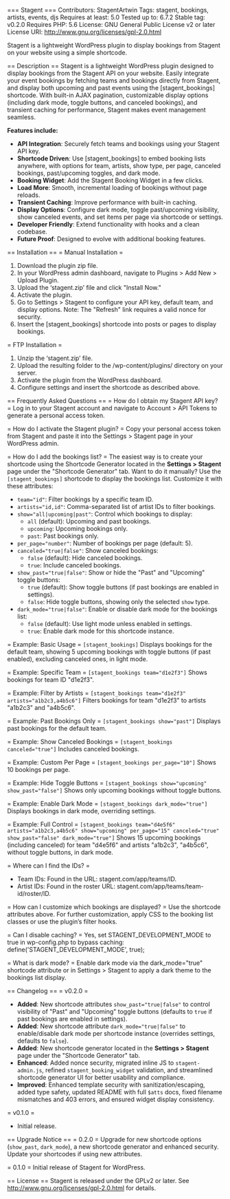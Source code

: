 === Stagent ===
Contributors: StagentArtwin
Tags: stagent, bookings, artists, events, djs
Requires at least: 5.0
Tested up to: 6.7.2
Stable tag: v0.2.0
Requires PHP: 5.6
License: GNU General Public License v2 or later
License URI: http://www.gnu.org/licenses/gpl-2.0.html

Stagent is a lightweight WordPress plugin to display bookings from Stagent on your website using a simple shortcode.

== Description ==
Stagent is a lightweight WordPress plugin designed to display bookings from the Stagent API on your website. Easily integrate your event bookings by fetching teams and bookings directly from Stagent, and display both upcoming and past events using the [stagent_bookings] shortcode. With built-in AJAX pagination, customizable display options (including dark mode, toggle buttons, and canceled bookings), and transient caching for performance, Stagent makes event management seamless.

**Features include:**
- **API Integration**: Securely fetch teams and bookings using your Stagent API key.
- **Shortcode Driven**: Use [stagent_bookings] to embed booking lists anywhere, with options for team, artists, show type, per page, canceled bookings, past/upcoming toggles, and dark mode.
- **Booking Widget**: Add the Stagent Booking Widget in a few clicks.
- **Load More**: Smooth, incremental loading of bookings without page reloads.
- **Transient Caching**: Improve performance with built-in caching.
- **Display Options**: Configure dark mode, toggle past/upcoming visibility, show canceled events, and set items per page via shortcode or settings.
- **Developer Friendly**: Extend functionality with hooks and a clean codebase.
- **Future Proof**: Designed to evolve with additional booking features.

== Installation ==
= Manual Installation =
1. Download the plugin zip file.
2. In your WordPress admin dashboard, navigate to Plugins > Add New > Upload Plugin.
3. Upload the ‘stagent.zip’ file and click "Install Now."
4. Activate the plugin.
5. Go to Settings > Stagent to configure your API key, default team, and display options. Note: The "Refresh" link requires a valid nonce for security.
6. Insert the [stagent_bookings] shortcode into posts or pages to display bookings.

= FTP Installation =
1. Unzip the ‘stagent.zip’ file.
2. Upload the resulting folder to the /wp-content/plugins/ directory on your server.
3. Activate the plugin from the WordPress dashboard.
4. Configure settings and insert the shortcode as described above.

== Frequently Asked Questions ==
= How do I obtain my Stagent API key? =
Log in to your Stagent account and navigate to Account > API Tokens to generate a personal access token.

= How do I activate the Stagent plugin? =
Copy your personal access token from Stagent and paste it into the Settings > Stagent page in your WordPress admin.

= How do I add the bookings list? =
The easiest way is to create your shortcode using the Shortcode Generator located in the **Settings > Stagent** page under the "Shortcode Generator" tab. Want to do it manually? Use the `[stagent_bookings]` shortcode to display the bookings list. Customize it with these attributes:
- `team="id"`: Filter bookings by a specific team ID.
- `artists="id,id"`: Comma-separated list of artist IDs to filter bookings.
- `show="all|upcoming|past"`: Control which bookings to display:
  - `all` (default): Upcoming and past bookings.
  - `upcoming`: Upcoming bookings only.
  - `past`: Past bookings only.
- `per_page="number"`: Number of bookings per page (default: 5).
- `canceled="true|false"`: Show canceled bookings:
  - `false` (default): Hide canceled bookings.
  - `true`: Include canceled bookings.
- `show_past="true|false"`: Show or hide the "Past" and "Upcoming" toggle buttons:
  - `true` (default): Show toggle buttons (if past bookings are enabled in settings).
  - `false`: Hide toggle buttons, showing only the selected `show` type.
- `dark_mode="true|false"`: Enable or disable dark mode for the bookings list:
  - `false` (default): Use light mode unless enabled in settings.
  - `true`: Enable dark mode for this shortcode instance.

= Example: Basic Usage =
`[stagent_bookings]`
Displays bookings for the default team, showing 5 upcoming bookings with toggle buttons (if past enabled), excluding canceled ones, in light mode.

= Example: Specific Team =
`[stagent_bookings team="d1e2f3"]`
Shows bookings for team ID "d1e2f3".

= Example: Filter by Artists =
`[stagent_bookings team="d1e2f3" artists="a1b2c3,a4b5c6"]`
Filters bookings for team "d1e2f3" to artists "a1b2c3" and "a4b5c6".

= Example: Past Bookings Only =
`[stagent_bookings show="past"]`
Displays past bookings for the default team.

= Example: Show Canceled Bookings =
`[stagent_bookings canceled="true"]`
Includes canceled bookings.

= Example: Custom Per Page =
`[stagent_bookings per_page="10"]`
Shows 10 bookings per page.

= Example: Hide Toggle Buttons =
`[stagent_bookings show="upcoming" show_past="false"]`
Shows only upcoming bookings without toggle buttons.

= Example: Enable Dark Mode =
`[stagent_bookings dark_mode="true"]`
Displays bookings in dark mode, overriding settings.

= Example: Full Control =
`[stagent_bookings team="d4e5f6" artists="a1b2c3,a4b5c6" show="upcoming" per_page="15" canceled="true" show_past="false" dark_mode="true"]`
Shows 15 upcoming bookings (including canceled) for team "d4e5f6" and artists "a1b2c3", "a4b5c6", without toggle buttons, in dark mode.

= Where can I find the IDs? =
- Team IDs: Found in the URL: stagent.com/app/teams/ID.
- Artist IDs: Found in the roster URL: stagent.com/app/teams/team-id/roster/ID.

= How can I customize which bookings are displayed? =
Use the shortcode attributes above. For further customization, apply CSS to the booking list classes or use the plugin’s filter hooks.

= Can I disable caching? =
Yes, set STAGENT_DEVELOPMENT_MODE to true in wp-config.php to bypass caching:
define('STAGENT_DEVELOPMENT_MODE', true);

= What is dark mode? =
Enable dark mode via the dark_mode="true" shortcode attribute or in Settings > Stagent to apply a dark theme to the bookings list display.

== Changelog ==
= v0.2.0 =
- **Added**: New shortcode attributes `show_past="true|false"` to control visibility of "Past" and "Upcoming" toggle buttons (defaults to `true` if past bookings are enabled in settings).
- **Added**: New shortcode attribute `dark_mode="true|false"` to enable/disable dark mode per shortcode instance (overrides settings, defaults to `false`).
- **Added**: New shortcode generator located in the **Settings > Stagent** page under the "Shortcode Generator" tab.
- **Enhanced**: Added nonce security, migrated inline JS to `stagent-admin.js`, refined `stagent_booking_widget` validation, and streamlined shortcode generator UI for better usability and compliance.
- **Improved**: Enhanced template security with sanitization/escaping, added type safety, updated README with full `$atts` docs, fixed filename mismatches and 403 errors, and ensured widget display consistency.

= v0.1.0 =
- Initial release.

== Upgrade Notice ==
= 0.2.0 =
Upgrade for new shortcode options (`show_past`, `dark_mode`), a new shortcode generator and enhanced security. Update your shortcodes if using new attributes.

= 0.1.0 =
Initial release of Stagent for WordPress.

== License ==
Stagent is released under the GPLv2 or later. See <http://www.gnu.org/licenses/gpl-2.0.html> for details.